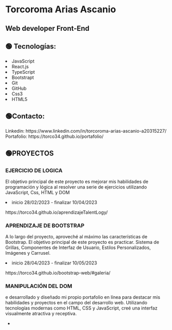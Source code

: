 <!DOCTYPE html>
<html lang="en">
<head>
    <meta charset="UTF-8">
    <meta http-equiv="X-UA-Compatible" content="IE=edge">
    <meta name="viewport" content="width=device-width, initial-scale=1.0">
</head>
<body>
    <div align="">
        <h1 > Torcoroma Arias Ascanio</h1>
        <h2>Web developer Front-End</h2>
        <h2>🟢 Tecnologías:</h2>
        <li>JavaScript</li>
        <li> React.js</li>
        <li>TypeScript</li>
        <li>Bootstrapt</li>
         <li>Git</li>
        <li>GitHub</li>
        <li>Css3</li>
        <li>HTML5</li>
        <h2> 🟢Contacto: </h2> 
       <p>Linkedin: https://www.linkedin.com/in/torcoroma-arias-ascanio-a20315227/ <br>
           Portafolio: https://torco34.github.io/portafolio/
       </p> 
        <h2> 🟢PROYECTOS</h2>
         <h3> EJERCICIO DE LOGICA </h3> 
        <p>El objetivo principal de este proyecto es mejorar mis habilidades de   programación y lógica al resolver una serie de ejercicios utilizando JavaScript, Css, HTML y DOM 
        </p>  
         <li>  inicio 28/02/2023 - finalizar 10/04/2023 </li>
       <p>https://torco34.github.io/aprendizajeTalentLogy/</p>
           <h3> APRENDIZAJE DE BOOTSTRAP </h3> 
        <p>A lo largo del proyecto, aproveché al máximo las características de Bootstrap. El objetivo principal de este proyecto es practicar.
          Sistema de Grillas, Componentes de Interfaz de Usuario, Estilos Personalizados, Imágenes y Carrusel.</p> 
        <li>inicio 28/04/2023 - finalizar 10/05/2023</li>
    <p>https://torco34.github.io/bootstrap-web/#galeria/</p>
<div>        <h3>MANIPULACIÓN DEL DOM</h3>
       <p>e desarrollado y diseñado mi propio portafolio en línea para destacar mis habilidades y proyectos en el campo del desarrollo web. Utilizando tecnologías modernas como HTML, CSS y JavaScript, creé una interfaz visualmente atractiva y receptiva.</p> </div>

-
</div>
</body>
</html>


